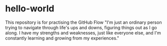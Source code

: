 # hello-world
This repository is for practising the GitHub Flow
"I'm just an ordinary person trying to navigate through life's ups and downs, figuring things out as I go along. I have my strengths and weaknesses, just like everyone else, and I'm constantly learning and growing from my experiences."
